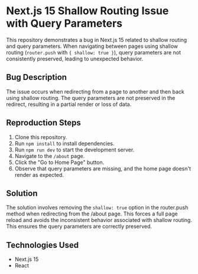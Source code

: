 # Next.js 15 Shallow Routing Issue with Query Parameters

This repository demonstrates a bug in Next.js 15 related to shallow routing and query parameters.  When navigating between pages using shallow routing (`router.push` with `{ shallow: true }`), query parameters are not consistently preserved, leading to unexpected behavior.

## Bug Description
The issue occurs when redirecting from a page to another and then back using shallow routing. The query parameters are not preserved in the redirect, resulting in a partial render or loss of data.

## Reproduction Steps
1. Clone this repository.
2. Run `npm install` to install dependencies.
3. Run `npm run dev` to start the development server.
4. Navigate to the `/about` page.
5. Click the "Go to Home Page" button.
6. Observe that query parameters are missing, and the home page doesn't render as expected.

## Solution
The solution involves removing the `shallow: true` option in the router.push method when redirecting from the /about page. This forces a full page reload and avoids the inconsistent behavior associated with shallow routing.  This ensures the query parameters are correctly preserved.

## Technologies Used
* Next.js 15
* React